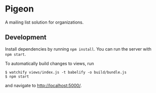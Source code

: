 # Pigeon

A mailing list solution for organizations.

## Development

Install dependencies by running `npm install`. You can run the server with `npm start`.

To automatically build changes to views, run

    $ watchify views/index.js -t babelify -o build/bundle.js
    $ npm start

and navigate to [http://localhost:5000/](localhost:5000).
